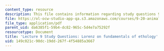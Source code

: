 ```yaml
---
content_type: resource
description: This file contains information regarding study questions 9-10-11.
file: https://ol-ocw-studio-app-qa.s3.amazonaws.com/courses/9-20-animal-behavior-fall-2013/149c021c90dc19dd267f4f54885a3667_MIT9_20F13_L9_10_11_Qs.pdf
file_type: application/pdf
parent_uid: da6385f1-59b4-dc82-965c-5d4e7a75292f
resourcetype: Document
title: 'Lecture 9 Study Questions: Lorenz on fundamentals of ethology'
uid: 149c021c-90dc-19dd-267f-4f54885a3667
---
```

